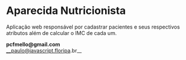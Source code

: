 # Aparecida Nutricionista
Aplicação web responsável por cadastrar pacientes e seus respectivos atributos além de calcular o IMC de cada um.

__pcfmello@gmail.com__  
__paulo@javascript.floripa.br__

